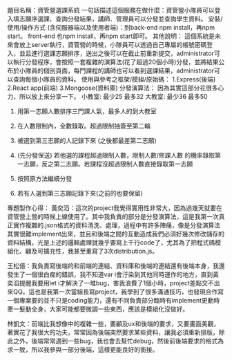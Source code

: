 題目名稱：資管營選課系統
一句話描述這個服務在做什麼：資管營小隊員可以登入填志願序選課、查詢分發結果，講師、管理員可以分發並查詢學生資料。
安裝/使用/操作方式 (含伺服器端以及使用者端)：到back-end npm install，再npm start。
front-end 也npm install，再npm start即可。
其他說明：
這個系統是未來會放上server執行，資管營的時候，小隊員可以透過自己專屬的帳號密碼登入，並且進行選課志願排序，送出之後可以在截止前重新提交，administrator可以執行分發程序，會按照一套複雜的演算法(花了超過20個小時)分發，並將結果公布於小隊員的個別頁面，每門課程的講師也可以看到選課結果，administrator可以查詢每個小隊員的資料。
使用與參考之框架/模組/原始碼：
1.Express(後端)
2.React app(前端)
3.Mongoose(資料庫)
分發演算法：
因為其實這部分花很多心力，所以放上來分享一下。
小教室: 最少25 最多32
大教室: 最少36 最多50
1.  用第一志願人數排序三門課人氣，最多人的到大教室
2.  在人數限制內，全數錄取。超過限制抽簽至第二輪
3.  被選到第三志願的人記錄下來 (之後都最差第二志願)

1. (先分發保送) 若他選的課程超過限制人數，限制人數/修課人數 的機率錄取第一志願，反之第二志願。若課程沒超過限制人數直接錄取第一志願
2. 按照原方法繼續分發
3. 若有人選到第三志願記錄下來(之前的也要保留)


專題製作心得：
 黃奕滔：這次的project我覺得實用性非常大，因為過幾天就要在資管營上營的時候上線使用了。其中我負責的部分是分發演算法，這是我第一次真正實作複雜的.json格式的資料清洗、處理，過程中有許多陣痛，像是分發演算法其實很難implement出來，並且和後端之間的互動造成我們必須好幾次修改儲存的資料結構，光是上述的邏輯處理就幾乎要寫上千行code了，尤其為了把程式碼模組化、顧及可擴充性，我甚至重寫了3次distribution.js。

 王松億：我負責寫後端的和前端的連結、資料庫和後端的連結還有後端本身，我還發生了一個很白痴的錯誤，我不知道var i會汙染到其他同時運作的地方，直到黃奕滔提醒我要用let i才解決了一堆bug，害我浪費了1個小時，project差點交不出來QQ。這也是我第一次當組長寫project，我學到了很多溝通技巧，也發現合作寫一個專案要的並不只是coding能力，還有不同負責部分臨時有implement更動時牽一髮動全身，大家可能都要微調一些東西，應該是模組化沒做好。

 林凱文：前端比我想像中的複雜一些，要顧及ux和後端的要求，又要畫面美觀，著實花了我很大的功夫，常常因為後端突然要求某些資料，讓我必須重新排版，除此之外，後端常常遇到一些bug，我也會去幫忙debug，然後前後端要求的格式為求一致，所以我參與一部分後端，這樣更能良好的銜接。
